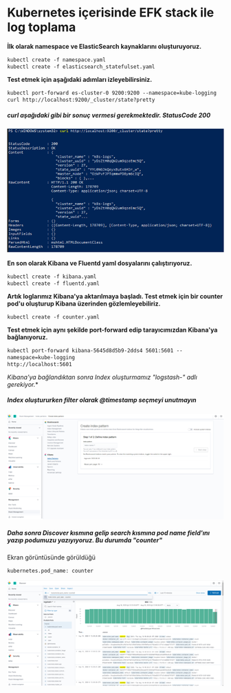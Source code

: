 # Kubernetes içerisinde EFK stack ile log toplama
**İlk olarak namespace ve ElasticSearch kaynaklarını oluşturuyoruz.**

    kubectl create -f namespace.yaml
    kubectl create -f elasticsearch_statefulset.yaml

**Test etmek için aşağıdaki adımları izleyebilirsiniz.** 

    kubectl port-forward es-cluster-0 9200:9200 --namespace=kube-logging
    curl http://localhost:9200/_cluster/state?pretty
##### *curl aşağıdaki gibi bir sonuç vermesi gerekmektedir. StatusCode 200*
![enter image description here](images/elasticsearch.PNG)

**En son olarak Kibana ve Fluentd yaml dosyalarını çalıştırıyoruz.**

    kubectl create -f kibana.yaml
    kubectl create -f fluentd.yaml
    
**Artık loglarımız Kibana'ya aktarılmaya başladı. Test etmek için bir counter pod'u oluşturup Kibana üzerinden gözlemleyebiliriz.**

    kubectl create -f counter.yaml

**Test etmek için aynı şekilde port-forward edip tarayıcımızdan Kibana'ya bağlanıyoruz.**

    kubectl port-forward kibana-5645d8d5b9-2dds4 5601:5601 --namespace=kube-logging
    http://localhost:5601

**Kibana'ya bağlandıktan sonra Index oluşturmamız *"logstash-*"* adlı gerekiyor.**
##### *Index oluştururken filter olarak @timestamp seçmeyi unutmayın*

![test](images/kibana.PNG)

##### *Daha sonra Discover kısmına gelip search kısmına pod name field'ını yazıp podumuzu yazıyıyoruz. Bu durumda "counter"* 
Ekran görüntüsünde görüldüğü 

    kubernetes.pod_name: counter
![enter image description here](images/discover.PNG)

